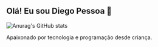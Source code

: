 ## Olá! Eu sou Diego Pessoa 👋

![Anurag's GitHub stats](https://github-readme-stats.vercel.app/api?username=diego-o-pessoa&show_icons=true&theme=transparent)

Apaixonado por tecnologia e programação desde criança.


